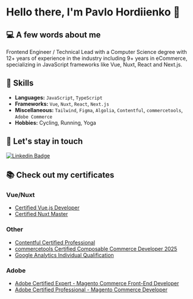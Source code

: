 # Hello there, I'm Pavlo Hordiienko 👋

## :computer: A few words about me

Frontend Engineer / Technical Lead with a Computer Science degree with 12+ years of experience in the industry including 9+ years in eCommerce, specializing in JavaScript frameworks like Vue, Nuxt, React and Next.js.

## :ninja: Skills

- **Languages:** `JavaScript`, `TypeScript`
- **Frameworks:** `Vue`, `Nuxt`, `React`, `Next.js`
- **Miscellaneous:** `Tailwind`, `Figma`, `Algolia`, `Contentful`, `commercetools`, `Adobe Commerce`
- **Hobbies:** Cycling, Running, Yoga

## :link: Let's stay in touch

[![Linkedin Badge](https://img.shields.io/badge/-Linkedin-blue?style=flat-square&logo=Linkedin&logoColor=white)](https://www.linkedin.com/in/phordiienko/)

## :books: Check out my certificates

### Vue/Nuxt
- [Certified Vue.js Developer](https://api.certificates.dev/certificates/9bd96e42-e022-474b-88fd-f0fbad4d122b/download?signature=f0add9e6fa7f1fe7f506e4ecae49d6a031d6a633e0c511737e0d78719516d697)
- [Certified Nuxt Master](https://api.masteringnuxt.com/certificates/9b00e0b2-14bf-40be-b434-c5927ddb19d6/download?signature=81259d832696ae82bd8c0051017e30698b3e5f7768b2443cff0b06004b1e8b91)

### Other
- [Contentful Certified Professional](https://www.credly.com/badges/ad9b434d-5cba-4ffc-b899-2299f01b12a9)
- [commercetools Certified Composable Commerce Developer 2025](https://learn.commercetools.com/badges/badge.php?hash=9e216d9834445227af64a9adf18f8e1ba221b241)
- [Google Analytics Individual Qualification](https://skillshop.exceedlms.com/student/award/4vASeHKAQwMUd68CJvcMz5aN)


### Adobe

- [Adobe Certified Expert - Magento Commerce Front-End Developer](https://www.youracclaim.com/badges/c37d4453-3155-43af-8045-1796c973a454?source=linked_in_profile)
- [Adobe Certified Professional - Magento Commerce Developer](https://www.youracclaim.com/badges/aa40a80b-296a-46d0-bdbb-5e34396d4c50?source=linked_in_profile)
